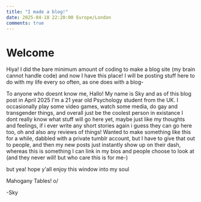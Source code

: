 ```yaml
---
title: "I made a blog!"
date: 2025-04-10 22:20:00 Europe/London
comments: true
---
```


# Welcome

Hiya!
I did the bare minimum amount of coding to make a blog site (my brain cannot handle code) and now I have this place!
I will be posting stuff here to do with my life every so often, as one does with a blog-

To anyone who doesnt know me, Hallo! My name is Sky and as of this blog post in April 2025 I'm a 21 year old Psychology student from the UK. I occasionally play some video games, watch some media, do gay and transgender things, and overall just be the coolest person in existance
I dont really know what stuff will go here yet, maybe just like my thoughts and feelings, if i ever write any short stories again i guess they can go here too, oh and also any reviews of things!
Wanted to make something like this for a while, dabbled with a private tumblr account, but I have to give that out to people, and then my new posts just instantly show up on their dash, whereas this is something I can link in my bios and people choose to look at (and they never will! but who care this is for me-)

but yea! hope y'all enjoy this window into my soul

Mahogany Tables! o/

-Sky